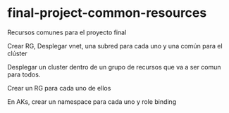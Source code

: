 # final-project-common-resources
Recursos comunes para el proyecto final


Crear RG, Desplegar vnet, una subred para cada uno y una común para el clúster

Desplegar un cluster dentro de un grupo de recursos que va a ser comun para todos.

Crear un RG para cada uno de ellos

En AKs, crear un namespace para cada uno y role binding